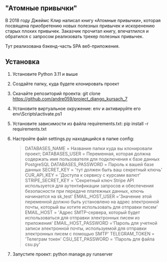 ## "Атомные привычки"

В 2018 году Джеймс Клир написал книгу «Атомные привычки»,
которая посвящена приобретению новых полезных привычек и искоренению старых плохих привычек.
Заказчик прочитал книгу, впечатлился и обратился с запросом реализовать трекер полезных привычек.

Тут реализована бэкенд-часть SPA веб-приложения.

## Установка

1. Установите Python 3.11 и выше
2. Создайте папку, куда будете клонировать проект

3. Скачайте репозиторий проекта:
   git clone https://github.com/andre059/project_django_kursach_7
4. Установите виртуальное окружение:
   env и активируйте его env\Scripts\activate.ps1
5. Установите зависимости из файла requirements.txt:
   pip install -r requirements.txt
6. Настройте файл settings.py находящийся в папке config:
   >DATABASES_NAME = Название папки куда вы клонировали проект;
   >DATABASES_USER = Переменная, которая должна содержать имя пользователя для подключения к базе данных PostgreSQL
   >DATABASES_PASSWORD = Пароль к вашей базе данных
   >SECRET_KEY = 'тут должен быть ваш секретный ключь'
   >CUR_API_KEY = 'Доступа к сервису с курсами валют'
   >STRIPE_SECRET_KEY = 'Секретный ключ Stripe API используется для аутентификации запросов и обеспечения безопасности при передаче платежных данных, ключь начинается на sk_test'
   >EMAIL_HOST_USER ='Значение этой переменной должно быть установлено на адрес электронной почты, который вы хотите использовать для отправки писем'
   >EMAIL_HOST = 'Адрес SMTP-сервера, который будет использоваться для отправки электронных писем из приложения'
   >EMAIL_HOST_PASSWORD ='Пароль для учетной записи электронной почты, используемой для отправки электронных писем с помощью SMTP'
   >TELEGRAM_TOKEN = 'Телеграм токен'
   >CSU_SET_PASSWORD = 'Пароль для файла csu.py'
7. Запустите проект:
   python manage.py runserver 
